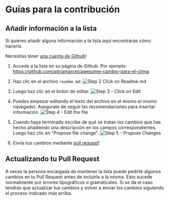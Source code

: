 # Guías para la contribución

## Añadir información a la lista

Si quieres añadir alguna información a la lista aquí encontrarás cómo hacerlo.

Necesitas tener [una cuenta de Github](https://github.com/join)!

1. Accede a la lista en su página de Github. Por ejemplo: https://github.com/adriamarcet/awesome-cambio-para-el-clima

2. Haz clic en el archivo `readme.md`: ![Step 2 Click on Readme.md](https://cloud.githubusercontent.com/assets/170270/9402920/53a7e3ea-480c-11e5-9d81-aecf64be55eb.png)

3. Luego haz clic en el boton de editar. ![Step 3 - Click on Edit](https://cloud.githubusercontent.com/assets/170270/9402927/6506af22-480c-11e5-8c18-7ea823530099.png)

4. Puedes empezar editando el texto del archivo en el mismo el mismo navegador. Asegurate de seguir las recomendaciones para insertar información. ![Step 4 - Edit the file](https://cloud.githubusercontent.com/assets/170270/9402932/7301c3a0-480c-11e5-81f5-7e343b71674f.png)

5. Cuando haya terminado escribe de qué se tratan los cambios que has hecho añadiendo una descripción en los campos correspondientes. Luego haz clic en "Propose file change". ![Step 5 - Propose Changes](https://cloud.githubusercontent.com/assets/170270/9402937/7dd0652a-480c-11e5-9138-bd14244593d5.png)

6. Envía tus cambios mediante [pull request](https://help.github.com/articles/using-pull-requests/)!

## Actualizando tu Pull Request

A veces la persona encargada de mantener la lista puede pedirte algunos cambios en tu Pull Request antes de incluirlo a la misma. Esto sucede normalmente por errores tipográficos o gramaticales. Si se da el caso tendrás que actualizar tus cambios y volver a enviar los cambios siguiendo el proceso indicado más arriba.